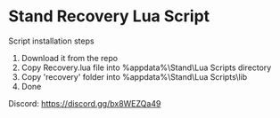 
# Stand Recovery Lua Script

Script installation steps

1. Download it from the repo
2. Copy Recovery.lua file into %appdata%\Stand\Lua Scripts directory
3. Copy 'recovery' folder into %appdata%\Stand\Lua Scripts\lib
4. Done

Discord: https://discord.gg/bx8WEZQa49
